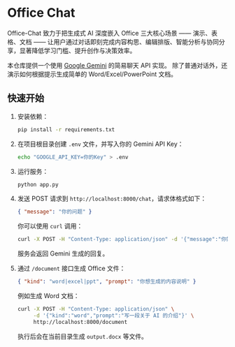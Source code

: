 # Office Chat

Office-Chat 致力于把生成式 AI 深度嵌入 Office 三大核心场景 —— 演示、表格、文档 —— 让用户通过对话即刻完成内容构思、编辑排版、智能分析与协同分享，显著降低学习门槛、提升创作与决策效率。

本仓库提供一个使用 [Google Gemini](https://ai.google.dev/) 的简易聊天 API 实现。
除了普通对话外，还演示如何根据提示生成简单的 Word/Excel/PowerPoint 文档。

## 快速开始

1. 安装依赖：
   ```bash
   pip install -r requirements.txt
   ```
2. 在项目根目录创建 `.env` 文件，并写入你的 Gemini API Key：
   ```bash
   echo "GOOGLE_API_KEY=你的Key" > .env
   ```
3. 运行服务：
   ```bash
   python app.py
   ```
4. 发送 POST 请求到 `http://localhost:8000/chat`，请求体格式如下：
   ```json
   { "message": "你的问题" }
   ```
   你可以使用 `curl` 调用：
   ```bash
   curl -X POST -H "Content-Type: application/json" -d '{"message":"你好"}' http://localhost:8000/chat
   ```
   服务会返回 Gemini 生成的回复。

5. 通过 `/document` 接口生成 Office 文件：
   ```json
   { "kind": "word|excel|ppt", "prompt": "你想生成的内容说明" }
   ```
   例如生成 Word 文档：
   ```bash
   curl -X POST -H "Content-Type: application/json" \
        -d '{"kind":"word","prompt":"写一段关于 AI 的介绍"}' \
        http://localhost:8000/document
   ```
   执行后会在当前目录生成 `output.docx` 等文件。

